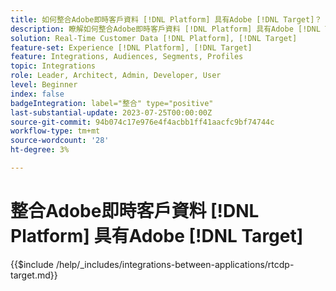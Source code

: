 ```yaml
---
title: 如何整合Adobe即時客戶資料 [!DNL Platform] 具有Adobe [!DNL Target]？
description: 瞭解如何整合Adobe即時客戶資料 [!DNL Platform] 具有Adobe [!DNL Target].
solution: Real-Time Customer Data [!DNL Platform], [!DNL Target]
feature-set: Experience [!DNL Platform], [!DNL Target]
feature: Integrations, Audiences, Segments, Profiles
topic: Integrations
role: Leader, Architect, Admin, Developer, User
level: Beginner
index: false
badgeIntegration: label="整合" type="positive"
last-substantial-update: 2023-07-25T00:00:00Z
source-git-commit: 94b074c17e976e4f4acbb1ff41aacfc9bf74744c
workflow-type: tm+mt
source-wordcount: '28'
ht-degree: 3%

---
```



# 整合Adobe即時客戶資料 [!DNL Platform] 具有Adobe [!DNL Target]

{{$include /help/_includes/integrations-between-applications/rtcdp-target.md}}
